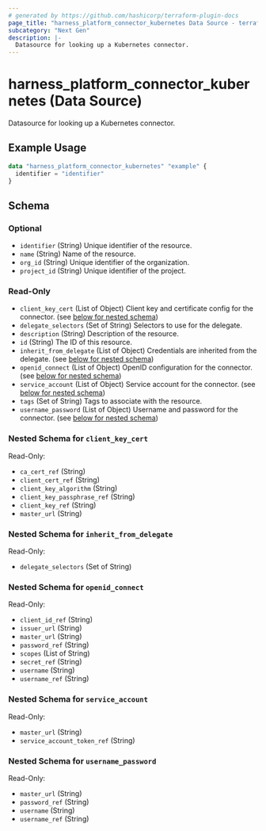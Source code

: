 ```yaml
---
# generated by https://github.com/hashicorp/terraform-plugin-docs
page_title: "harness_platform_connector_kubernetes Data Source - terraform-provider-harness"
subcategory: "Next Gen"
description: |-
  Datasource for looking up a Kubernetes connector.
---
```


# harness_platform_connector_kubernetes (Data Source)

Datasource for looking up a Kubernetes connector.

## Example Usage

```terraform
data "harness_platform_connector_kubernetes" "example" {
  identifier = "identifier"
}
```

<!-- schema generated by tfplugindocs -->
## Schema

### Optional

- `identifier` (String) Unique identifier of the resource.
- `name` (String) Name of the resource.
- `org_id` (String) Unique identifier of the organization.
- `project_id` (String) Unique identifier of the project.

### Read-Only

- `client_key_cert` (List of Object) Client key and certificate config for the connector. (see [below for nested schema](#nestedatt--client_key_cert))
- `delegate_selectors` (Set of String) Selectors to use for the delegate.
- `description` (String) Description of the resource.
- `id` (String) The ID of this resource.
- `inherit_from_delegate` (List of Object) Credentials are inherited from the delegate. (see [below for nested schema](#nestedatt--inherit_from_delegate))
- `openid_connect` (List of Object) OpenID configuration for the connector. (see [below for nested schema](#nestedatt--openid_connect))
- `service_account` (List of Object) Service account for the connector. (see [below for nested schema](#nestedatt--service_account))
- `tags` (Set of String) Tags to associate with the resource.
- `username_password` (List of Object) Username and password for the connector. (see [below for nested schema](#nestedatt--username_password))

<a id="nestedatt--client_key_cert"></a>
### Nested Schema for `client_key_cert`

Read-Only:

- `ca_cert_ref` (String)
- `client_cert_ref` (String)
- `client_key_algorithm` (String)
- `client_key_passphrase_ref` (String)
- `client_key_ref` (String)
- `master_url` (String)


<a id="nestedatt--inherit_from_delegate"></a>
### Nested Schema for `inherit_from_delegate`

Read-Only:

- `delegate_selectors` (Set of String)


<a id="nestedatt--openid_connect"></a>
### Nested Schema for `openid_connect`

Read-Only:

- `client_id_ref` (String)
- `issuer_url` (String)
- `master_url` (String)
- `password_ref` (String)
- `scopes` (List of String)
- `secret_ref` (String)
- `username` (String)
- `username_ref` (String)


<a id="nestedatt--service_account"></a>
### Nested Schema for `service_account`

Read-Only:

- `master_url` (String)
- `service_account_token_ref` (String)


<a id="nestedatt--username_password"></a>
### Nested Schema for `username_password`

Read-Only:

- `master_url` (String)
- `password_ref` (String)
- `username` (String)
- `username_ref` (String)


